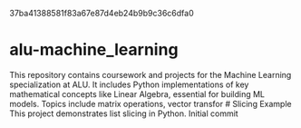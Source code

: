  37ba41388581f83a67e87d4eb24b9b9c36c6dfa0
# alu-machine_learning
This repository contains coursework and projects for the Machine Learning specialization at ALU. It includes Python implementations of key mathematical concepts like Linear Algebra, essential for building ML models. Topics include matrix operations, vector transfor # Slicing Example
This project demonstrates list slicing in Python.
 Initial commit
